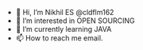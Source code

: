 - 👋 Hi, I’m Nikhil ES @cldflm162
- 👀 I’m interested in OPEN SOURCING
- 🌱 I’m currently learning JAVA
- 📫 How to reach me email.

<!---
cldflm162/cldflm162 is a ✨ special ✨ repository because its `README.md` (this file) appears on your GitHub profile.
You can click the Preview link to take a look at your changes.
--->

